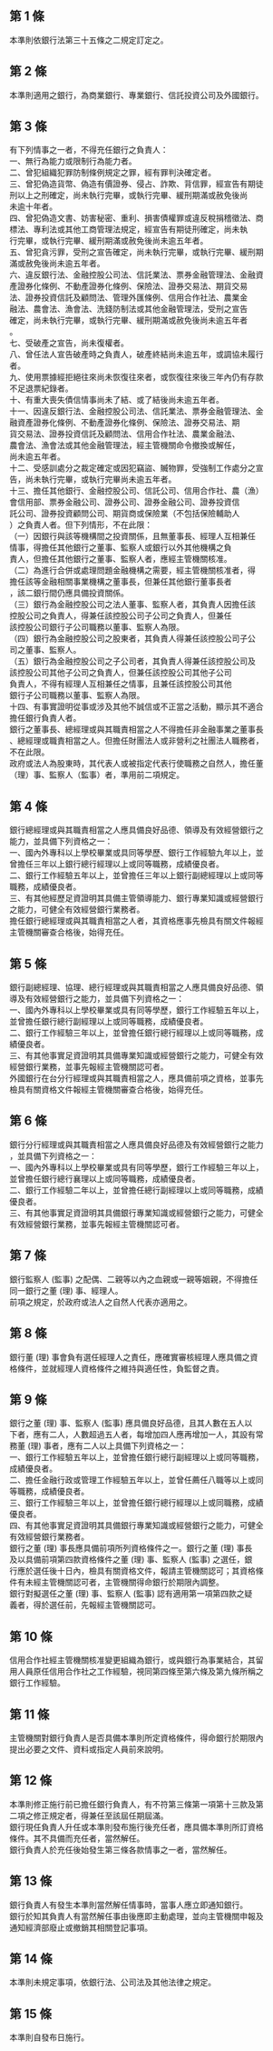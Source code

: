 第 1 條
-------
本準則依銀行法第三十五條之二規定訂定之。

第 2 條
-------
本準則適用之銀行，為商業銀行、專業銀行、信託投資公司及外國銀行。

第 3 條
-------
有下列情事之一者，不得充任銀行之負責人：  
一、無行為能力或限制行為能力者。  
二、曾犯組織犯罪防制條例規定之罪，經有罪判決確定者。  
三、曾犯偽造貨幣、偽造有價證券、侵占、詐欺、背信罪，經宣告有期徒  
    刑以上之刑確定，尚未執行完畢，或執行完畢、緩刑期滿或赦免後尚  
    未逾十年者。  
四、曾犯偽造文書、妨害秘密、重利、損害債權罪或違反稅捐稽徵法、商  
    標法、專利法或其他工商管理法規定，經宣告有期徒刑確定，尚未執  
    行完畢，或執行完畢、緩刑期滿或赦免後尚未逾五年者。  
五、曾犯貪污罪，受刑之宣告確定，尚未執行完畢，或執行完畢、緩刑期  
    滿或赦免後尚未逾五年者。  
六、違反銀行法、金融控股公司法、信託業法、票券金融管理法、金融資  
    產證券化條例、不動產證券化條例、保險法、證券交易法、期貨交易  
    法、證券投資信託及顧問法、管理外匯條例、信用合作社法、農業金  
    融法、農會法、漁會法、洗錢防制法或其他金融管理法，受刑之宣告  
    確定，尚未執行完畢，或執行完畢、緩刑期滿或赦免後尚未逾五年者  
    。  
七、受破產之宣告，尚未復權者。  
八、曾任法人宣告破產時之負責人，破產終結尚未逾五年，或調協未履行  
    者。  
九、使用票據經拒絕往來尚未恢復往來者，或恢復往來後三年內仍有存款  
    不足退票紀錄者。  
十、有重大喪失債信情事尚未了結、或了結後尚未逾五年者。  
十一、因違反銀行法、金融控股公司法、信託業法、票券金融管理法、金  
      融資產證券化條例、不動產證券化條例、保險法、證券交易法、期  
      貨交易法、證券投資信託及顧問法、信用合作社法、農業金融法、  
      農會法、漁會法或其他金融管理法，經主管機關命令撤換或解任，  
      尚未逾五年者。  
十二、受感訓處分之裁定確定或因犯竊盜、贓物罪，受強制工作處分之宣  
      告，尚未執行完畢，或執行完畢尚未逾五年者。  
十三、擔任其他銀行、金融控股公司、信託公司、信用合作社、農（漁）  
      會信用部、票券金融公司、證券公司、證券金融公司、證券投資信  
      託公司、證券投資顧問公司、期貨商或保險業（不包括保險輔助人  
      ）之負責人者。但下列情形，不在此限：  
  （一）因銀行與該等機構間之投資關係，且無董事長、經理人互相兼任  
        情事，得擔任其他銀行之董事、監察人或銀行以外其他機構之負  
        責人，但擔任其他銀行之董事、監察人者，應經主管機關核准。  
  （二）為進行合併或處理問題金融機構之需要，經主管機關核准者，得  
        擔任該等金融相關事業機構之董事長，但兼任其他銀行董事長者  
        ，該二銀行間仍應具備投資關係。  
  （三）銀行為金融控股公司之法人董事、監察人者，其負責人因擔任該  
        控股公司之負責人，得兼任該控股公司子公司之負責人，但兼任  
        該控股公司銀行子公司職務以董事、監察人為限。  
  （四）銀行為金融控股公司之股東者，其負責人得兼任該控股公司子公  
        司之董事、監察人。  
  （五）銀行為金融控股公司之子公司者，其負責人得兼任該控股公司及  
        該控股公司其他子公司之負責人，但兼任該控股公司其他子公司  
        負責人，不得有經理人互相兼任之情事，且兼任該控股公司其他  
        銀行子公司職務以董事、監察人為限。  
十四、有事實證明從事或涉及其他不誠信或不正當之活動，顯示其不適合  
      擔任銀行負責人者。  
銀行之董事長、總經理或與其職責相當之人不得擔任非金融事業之董事長  
、總經理或職責相當之人。但擔任財團法人或非營利之社團法人職務者，  
不在此限。  
政府或法人為股東時，其代表人或被指定代表行使職務之自然人，擔任董  
（理）事、監察人（監事）者，準用前二項規定。

第 4 條
-------
銀行總經理或與其職責相當之人應具備良好品德、領導及有效經營銀行之  
能力，並具備下列資格之一：  
一、國內外專科以上學校畢業或具同等學歷、銀行工作經驗九年以上，並  
    曾擔任三年以上銀行總行經理以上或同等職務，成績優良者。  
二、銀行工作經驗五年以上，並曾擔任三年以上銀行副總經理以上或同等  
    職務，成績優良者。  
三、有其他經歷足資證明其具備主管領導能力、銀行專業知識或經營銀行  
    之能力，可健全有效經營銀行業務者。  
擔任銀行總經理或與其職責相當之人者，其資格應事先檢具有關文件報經  
主管機關審查合格後，始得充任。

第 5 條
-------
銀行副總經理、協理、總行經理或與其職責相當之人應具備良好品德、領  
導及有效經營銀行之能力，並具備下列資格之一：  
一、國內外專科以上學校畢業或具有同等學歷，銀行工作經驗五年以上，  
    並曾擔任銀行總行副經理以上或同等職務，成績優良者。  
二、銀行工作經驗三年以上，並曾擔任銀行總行經理以上或同等職務，成  
    績優良者。  
三、有其他事實足資證明其具備專業知識或經營銀行之能力，可健全有效  
    經營銀行業務，並事先報經主管機關認可者。  
外國銀行在台分行經理或與其職責相當之人，應具備前項之資格，並事先  
檢具有關資格文件報經主管機關審查合格後，始得充任。

第 6 條
-------
銀行分行經理或與其職責相當之人應具備良好品德及有效經營銀行之能力  
，並具備下列資格之一：  
一、國內外專科以上學校畢業或具有同等學歷，銀行工作經驗三年以上，  
    並曾擔任銀行總行襄理以上或同等職務，成績優良者。  
二、銀行工作經驗二年以上，並曾擔任總行副經理以上或同等職務，成績  
    優良者。  
三、有其他事實足資證明其具備銀行專業知識或經營銀行之能力，可健全  
    有效經營銀行業務，並事先報經主管機關認可者。

第 7 條
-------
銀行監察人 (監事) 之配偶、二親等以內之血親或一親等姻親，不得擔任  
同一銀行之董 (理) 事、經理人。  
前項之規定，於政府或法人之自然人代表亦適用之。

第 8 條
-------
銀行董 (理) 事會負有選任經理人之責任，應確實審核經理人應具備之資  
格條件，並就經理人資格條件之維持與適任性，負監督之責。

第 9 條
-------
銀行之董 (理) 事、監察人 (監事) 應具備良好品德，且其人數在五人以  
下者，應有二人，人數超過五人者，每增加四人應再增加一人，其設有常  
務董 (理) 事者，應有二人以上具備下列資格之一：  
一、銀行工作經驗五年以上，並曾擔任銀行總行副經理以上或同等職務，  
    成績優良者。  
二、擔任金融行政或管理工作經驗五年以上，並曾任薦任八職等以上或同  
    等職務，成績優良者。  
三、銀行工作經驗三年以上，並曾擔任銀行總行經理以上或同職務，成績  
    優良者。  
四、有其他事實足資證明其具備銀行專業知識或經營銀行之能力，可健全  
    有效經營銀行業務者。  
銀行之董 (理) 事長應具備前項所列資格條件之一。銀行之董 (理) 事長  
及以具備前項第四款資格條件之董 (理) 事、監察人 (監事) 之選任，銀  
行應於選任後十日內，檢具有關資格文件，報請主管機關認可；其資格條  
件有未經主管機關認可者，主管機關得命銀行於期限內調整。  
銀行對擬選任之董 (理) 事、監察人 (監事) 認有適用第一項第四款之疑  
義者，得於選任前，先報經主管機關認可。

第 10 條
--------
信用合作社經主管機關核准變更組織為銀行，或與銀行為事業結合，其留  
用人員原任信用合作社之工作經驗，視同第四條至第六條及第九條所稱之  
銀行工作經驗。

第 11 條
--------
主管機關對銀行負責人是否具備本準則所定資格條件，得命銀行於期限內  
提出必要之文件、資料或指定人員前來說明。

第 12 條
--------
本準則修正施行前已擔任銀行負責人，有不符第三條第一項第十三款及第  
二項之修正規定者，得兼任至該屆任期屆滿。  
銀行現任負責人升任或本準則發布施行後充任者，應具備本準則所訂資格  
條件。其不具備而充任者，當然解任。  
銀行負責人於充任後始發生第三條各款情事之一者，當然解任。

第 13 條
--------
銀行負責人有發生本準則當然解任情事時，當事人應立即通知銀行。  
銀行於知其負責人有當然解任事由後應即主動處理，並向主管機關申報及  
通知經濟部廢止或撤銷其相關登記事項。

第 14 條
--------
本準則未規定事項，依銀行法、公司法及其他法律之規定。

第 15 條
--------
本準則自發布日施行。


